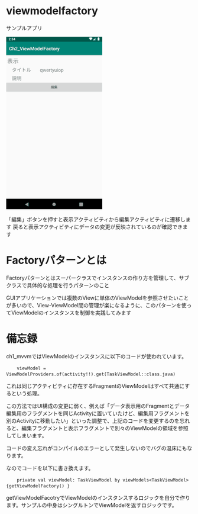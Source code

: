 # viewmodelfactory

サンプルアプリ

![play.gif](./play.gif?raw=true)

「編集」ボタンを押すと表示アクティビティから編集アクティビティに遷移します
戻ると表示アクティビティにデータの変更が反映されているのが確認できます

# Factoryパターンとは

Factoryパターンとはスーパークラスでインスタンスの作り方を管理して、サブクラスで具体的な処理を行うパターンのこと

GUIアプリケーションでは複数のViewに単体のViewModelを参照させたいことが多いので、View-ViewModel間の管理が楽になるように、このパターンを使ってViewModelのインスタンスを制御を実践してみます

# 備忘録

ch1_mvvmではViewModelのインスタンスに以下のコードが使われています。

        viewModel = ViewModelProviders.of(activity!!).get(TaskViewModel::class.java)

これは同じアクティビティに存在するFragmentのViewModelはすべて共通にするという処理。

この方法ではUI構成の変更に弱く、例えば「データ表示用のFragmentとデータ編集用のフラグメントを同じActivityに置いていたけど、編集用フラグメントを別のActivityに移動したい」といった調整で、上記のコードを変更するのを忘れると、編集フラグメントと表示フラグメントで別々のViewModelの領域を参照してしまいます。

コードの変え忘れがコンパイルのエラーとして発生しないのでバグの温床にもなります。

なのでコードを以下に書き換えます。

        private val viewModel: TaskViewModel by viewModels<TaskViewModel>{getViewModelFactory() }

getViewModelFacotryでViewModelのインスタンスするロジックを自分で作ります。サンプルの中身はシングルトンでViewModelを返すロジックです。
